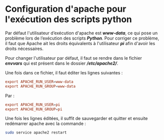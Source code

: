 # Configuration d'apache pour l'exécution des scripts python

Par défaut l'utilisateur d’exécution d'apache est **_www-data_**, ce qui pose un problème lors de l’exécution des scripts **_Python_**.
Pour corriger ce problème, il faut que Apache ait les droits équivalents à l'utilisateur **_pi_** afin d'avoir les droits nécessaires.

Pour changer l'utilisateur par défaut, il faut se rendre dans le fichier **_envvars_** qui est présent dans le dossier **_/etc/apache2/_**.

Une fois dans ce fichier, il faut éditer les lignes suivantes :

```conf
export APACHE_RUN_USER=www-data
export APACHE_RUN_GROUP=www-data
```

Par :

```conf
export APACHE_RUN_USER=pi
export APACHE_RUN_GROUP=pi
```

Une fois les lignes éditées, il suffit de sauvegarder et quitter et ensuite redémarrer apache avec la commande :

```bash
sudo service apache2 restart
```

